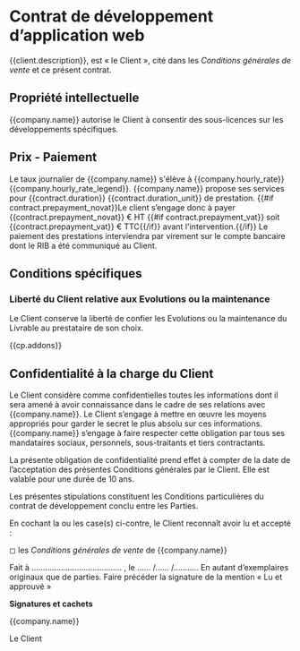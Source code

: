 # Contrat de développement d’application web

{{client.description}},
est « le Client », cité dans les _Conditions générales de vente_ et ce présent
contrat.

## Propriété intellectuelle

{{company.name}} autorise le Client à consentir des sous-licences sur les
développements spécifiques.

## Prix - Paiement

Le taux journalier de {{company.name}} s'élève à {{company.hourly_rate}}
{{company.hourly_rate_legend}}. {{company.name}} propose ses services pour
{{contract.duration}} {{contract.duration_unit}} de prestation.
{{#if contract.prepayment_novat}}Le client s’engage donc à payer
{{contract.prepayment_novat}} € HT {{#if contract.prepayment_vat}} soit
{{contract.prepayment_vat}} € TTC{{/if}} avant l'intervention.{{/if}}
Le paiement des prestations interviendra par virement sur le compte bancaire
dont le RIB a été communiqué au Client.

## Conditions spécifiques

### Liberté du Client relative aux Evolutions ou la maintenance

Le Client conserve la liberté de confier les Evolutions ou la maintenance du
Livrable au prestataire de son choix.

{{cp.addons}}

## Confidentialité à la charge du Client

Le Client considère comme confidentielles toutes les informations dont il sera
amené à avoir connaissance dans le cadre de ses relations avec {{company.name}}.
Le Client s’engage à mettre en œuvre les moyens appropriés pour garder le
secret le plus absolu sur ces informations. {{company.name}} s’engage à faire
respecter cette obligation par tous ses mandataires sociaux, personnels,
sous-traitants et tiers contractants.

La présente obligation de confidentialité prend effet à compter de la date de
l’acceptation des présentes Conditions générales par le Client. Elle est
valable pour une durée de 10 ans.

Les présentes stipulations constituent les Conditions particulières du contrat
de développement conclu entre les Parties.

En cochant la ou les case(s) ci-contre, le Client reconnaît avoir lu et
accepté :

&#9723; les _Conditions générales de vente_ de {{company.name}}

Fait à ........................................ , le ...... /...... /...........
En autant d’exemplaires originaux que de parties.
Faire précéder la signature de la mention « Lu et approuvé »

**Signatures et cachets**

{{company.name}}

Le Client
